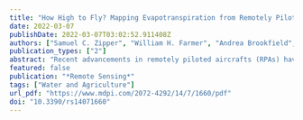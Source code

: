 ```yaml
---
title: "How High to Fly? Mapping Evapotranspiration from Remotely Piloted Aircrafts at Different Elevations"
date: 2022-03-07
publishDate: 2022-03-07T03:02:52.911408Z
authors: ["Samuel C. Zipper", "William H. Farmer", "Andrea Brookfield", "Hoori Ajami", "Howard W. Reeves", "Chloe Wardropper", "John C. Hammond", "Tom Gleeson", "Jillian M. Deines"]
publication_types: ["2"]
abstract: "Recent advancements in remotely piloted aircrafts (RPAs) have made frequent, low-flying imagery collection more economical and feasible than ever before. The goal of this work was to create, compare, and quantify uncertainty associated with evapotranspiration (ET) maps generated from different conditions and image capture elevations. We collected optical and thermal data from a commercially irrigated potato (Solanum tuberosum) field in the Wisconsin Central Sands using a quadcopter RPA system and combined multispectral/thermal camera. We conducted eight mission sets (24 total missions) during the 2019 growing season. Each mission set included flights at 90, 60, and 30 m above ground level. Ground reference measurements of surface temperature and soil moisture were collected throughout the domain within 15 min of each RPA mission set. Evapotranspiration values were modeled from the flight data using the High-Resolution Mapping of Evapotranspiration (HRMET) model. We compared HRMET-derived ET estimates to an Eddy Covariance system within the flight domain. Additionally, we assessed uncertainty for each flight using a Monte Carlo approach. Results indicate that the primary source of uncertainty in ET estimates was the optical and thermal data. Despite some additional detectable features at low elevation, we conclude that the tradeoff in resources and computation does not currently justify low elevation flights for annual vegetable crop management in the Midwest USA."
featured: false
publication: "*Remote Sensing*"
tags: ["Water and Agriculture"]
url_pdf: "https://www.mdpi.com/2072-4292/14/7/1660/pdf"
doi: "10.3390/rs14071660"
---
```


